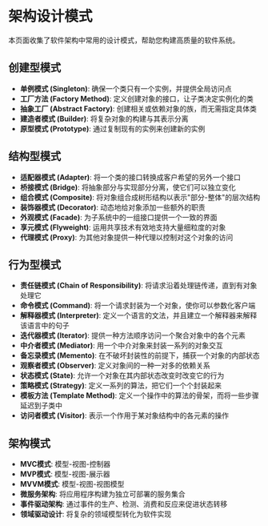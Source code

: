 # 架构设计模式

本页面收集了软件架构中常用的设计模式，帮助您构建高质量的软件系统。

## 创建型模式

* **单例模式 (Singleton)**: 确保一个类只有一个实例，并提供全局访问点
* **工厂方法 (Factory Method)**: 定义创建对象的接口，让子类决定实例化的类
* **抽象工厂 (Abstract Factory)**: 创建相关或依赖对象的族，而无需指定具体类
* **建造者模式 (Builder)**: 将复杂对象的构建与其表示分离
* **原型模式 (Prototype)**: 通过复制现有的实例来创建新的实例

## 结构型模式

* **适配器模式 (Adapter)**: 将一个类的接口转换成客户希望的另外一个接口
* **桥接模式 (Bridge)**: 将抽象部分与实现部分分离，使它们可以独立变化
* **组合模式 (Composite)**: 将对象组合成树形结构以表示"部分-整体"的层次结构
* **装饰器模式 (Decorator)**: 动态地给对象添加一些额外的职责
* **外观模式 (Facade)**: 为子系统中的一组接口提供一个一致的界面
* **享元模式 (Flyweight)**: 运用共享技术有效地支持大量细粒度的对象
* **代理模式 (Proxy)**: 为其他对象提供一种代理以控制对这个对象的访问

## 行为型模式

* **责任链模式 (Chain of Responsibility)**: 将请求沿着处理链传递，直到有对象处理它
* **命令模式 (Command)**: 将一个请求封装为一个对象，使你可以参数化客户端
* **解释器模式 (Interpreter)**: 定义一个语言的文法，并且建立一个解释器来解释该语言中的句子
* **迭代器模式 (Iterator)**: 提供一种方法顺序访问一个聚合对象中的各个元素
* **中介者模式 (Mediator)**: 用一个中介对象来封装一系列的对象交互
* **备忘录模式 (Memento)**: 在不破坏封装性的前提下，捕获一个对象的内部状态
* **观察者模式 (Observer)**: 定义对象间的一种一对多的依赖关系
* **状态模式 (State)**: 允许一个对象在其内部状态改变时改变它的行为
* **策略模式 (Strategy)**: 定义一系列的算法，把它们一个个封装起来
* **模板方法 (Template Method)**: 定义一个操作中的算法的骨架，而将一些步骤延迟到子类中
* **访问者模式 (Visitor)**: 表示一个作用于某对象结构中的各元素的操作

## 架构模式

* **MVC模式**: 模型-视图-控制器
* **MVP模式**: 模型-视图-展示器
* **MVVM模式**: 模型-视图-视图模型
* **微服务架构**: 将应用程序构建为独立可部署的服务集合
* **事件驱动架构**: 通过事件的生产、检测、消费和反应来促进状态转移
* **领域驱动设计**: 将复杂的领域模型转化为软件实现
